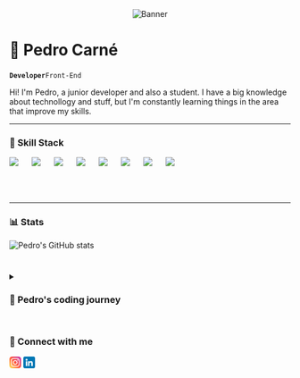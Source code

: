 <div align="center"><img src="https://user-images.githubusercontent.com/68451062/214399306-0d7533c6-204e-4803-815f-59be044f8047.png" alt="Banner" width="800px"></div>

# 🍕 Pedro Carné
**`Developer`**`Front-End`

Hi! I'm Pedro, a junior developer and also a student. I have a big knowledge about technollogy and stuff, but I'm constantly learning things in the area that improve my skills. 

---

### 📌 Skill Stack
<img align="left" src="https://cdn.jsdelivr.net/gh/devicons/devicon/icons/unity/unity-original.svg" width="40px" />
<img align="left" src="https://cdn.jsdelivr.net/gh/devicons/devicon/icons/python/python-original.svg" width="40px" />
<img align="left" src="https://cdn.jsdelivr.net/gh/devicons/devicon/icons/nodejs/nodejs-original.svg" width="40px" />   
<img align="left" src="https://cdn.jsdelivr.net/gh/devicons/devicon/icons/html5/html5-original.svg" width="40px" />
<img align="left" src="https://cdn.jsdelivr.net/gh/devicons/devicon/icons/css3/css3-original.svg" width="40px" />
<img align="left" src="https://cdn.jsdelivr.net/gh/devicons/devicon/icons/figma/figma-original.svg" width="40px"/>
<img align="left" src="https://cdn.jsdelivr.net/gh/devicons/devicon/icons/linux/linux-original.svg" width="40px"/>
<img src="https://cdn.jsdelivr.net/gh/devicons/devicon/icons/java/java-original.svg" width="40px"/>
          
          
          
          
<br><br>

---

### 📊 Stats
![Pedro's GitHub stats](https://github-readme-stats.vercel.app/api?username=pedroCConceicao&show_icons=true&theme=tokyonight)

#

<details>
          <summary><h3>📜 Pedro's coding journey</h3></summary>
          Junior developer and finishing high school.
          <br><br>
          I have more than 3 years in the area, acquiring knowledge and experience and also participating of thousands of hackathons and game jam's. I currently master web development, game development and UX/UI tools. In addition, I also work with video editing.
          <br><br>
          Among the tools that I'm used to work with, are: Wordpress, VSCode, Bootstrap, Figma etc.
          <br><br>
          🎯 GameJam+ finalist (Team: Firerchy, Project: Moonstars)
          <br>
          🥉 Third place in "WE CODE WE CHANGE"(Uberlândia's Hackathon).
          <br>
          🧠 Mentor at TECHERS - Escola de Tecnologia
</details>

#

### 🔗 Connect with me
<a href="https://www.instagram.com/cpedrin_c/"><img align=”left” src="https://github.com/pedroCConceicao/pedroCConceicao/blob/main/images/instagram.png" width="21px"></a>
<a href="https://www.linkedin.com/in/pedro-carn%C3%A9-concei%C3%A7%C3%A3o-745525256/"><img align=”left” src="https://github.com/pedroCConceicao/pedroCConceicao/blob/main/images/linkedin.png" width="21px"></a>


          
          
          
          
